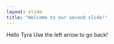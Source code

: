```yaml
---
layout: slide
title: "Welcome to our second slide!"
---
```

Hello Tyra
Use the left arrow to go back!
